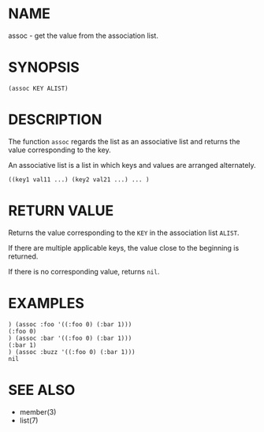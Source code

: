 # NAME
assoc - get the value from the association list.

# SYNOPSIS

    (assoc KEY ALIST)

# DESCRIPTION
The function `assoc` regards the list as an associative list and returns the value corresponding to the key.

An associative list is a list in which keys and values are arranged alternately.

    ((key1 val11 ...) (key2 val21 ...) ... )

# RETURN VALUE
Returns the value corresponding to the `KEY` in the association list `ALIST`.

If there are multiple applicable keys, the value close to the beginning is returned.

If there is no corresponding value, returns `nil`.

# EXAMPLES

    ) (assoc :foo '((:foo 0) (:bar 1)))
    (:foo 0)
    ) (assoc :bar '((:foo 0) (:bar 1)))
    (:bar 1)
    ) (assoc :buzz '((:foo 0) (:bar 1)))
    nil

# SEE ALSO
- member(3)
- list(7)
